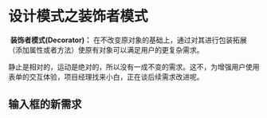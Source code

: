 # 设计模式之装饰者模式

​	**装饰者模式(Decorator)：** 在不改变原对象的基础上，通过对其进行包装拓展（添加属性或者方法）使原有对象可以满足用户的更复杂需求。

​	静止是相对的，运动是绝对的，所以没有一成不变的需求。这不，为增强用户使用表单的交互体验，项目经理找来小白，正在谈后续需求改进呢。

## 输入框的新需求